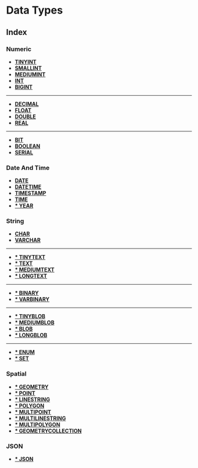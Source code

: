 # Data Types

## Index

### Numeric
* **[TINYINT](./tinyint.md)** <br>
* **[SMALLINT](./smallint.md)** <br>
* **[MEDIUMINT](./mediumint.md)** <br>
* **[INT](./int.md)** <br>
* **[BIGINT](./bigint.md)** <br>
---
* **[DECIMAL](./decimal.md)** <br>
* **[FLOAT](./float.md)** <br>
* **[DOUBLE](./double.md)** <br>
* **[REAL](./real.md)** <br>
---
* **[BIT](./bit.md)** <br>
* **[BOOLEAN](./boolean.md)** <br>
* **[SERIAL](./serial.md)** <br>

### Date And Time
* **[DATE](./date.md)** <br>
* **[DATETIME](./datetime.md)** <br>
* **[TIMESTAMP](./timestamp.md)** <br>
* **[TIME](./time.md)** <br>
* **[* YEAR](./year.md)** <br>

### String
* **[CHAR](./char.md)** <br>
* **[VARCHAR](./varchar.md)** <br>
---
* **[* TINYTEXT](./tinytext.md)** <br>
* **[* TEXT](./text.md)** <br>
* **[* MEDIUMTEXT](./mediumtext.md)** <br>
* **[* LONGTEXT](./longtext.md)** <br>
---
* **[* BINARY](./binary.md)** <br>
* **[* VARBINARY](./varbinary.md)** <br>
---
* **[* TINYBLOB](./tinyblob.md)** <br>
* **[* MEDIUMBLOB](./mediumblob.md)** <br>
* **[* BLOB](./blob.md)** <br>
* **[* LONGBLOB](./longblob.md)** <br>
---
* **[* ENUM](./enum.md)** <br>
* **[* SET](./set.md)** <br>

### Spatial
* **[* GEOMETRY](./geometry.md)** <br>
* **[* POINT](./point.md)** <br>
* **[* LINESTRING](./linestring.md)** <br>
* **[* POLYGON](./polygon.md)** <br>
* **[* MULTIPOINT](./multipoint.md)** <br>
* **[* MULTILINESTRING](./multilinestring.md)** <br>
* **[* MULTIPOLYGON](./multipolygon.md)** <br>
* **[* GEOMETRYCOLLECTION](./geometrycollection.md)** <br>

### JSON
* **[* JSON](./json.md)** <br>

